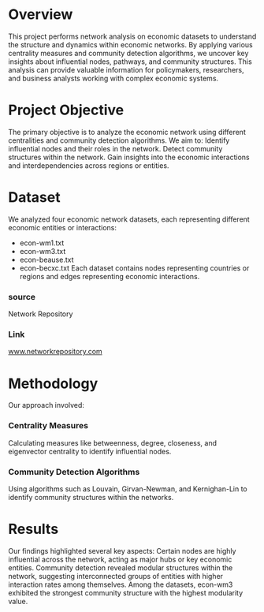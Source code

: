 # Overview
This project performs network analysis on economic datasets to understand the structure and dynamics within economic networks. By applying various centrality measures and community detection algorithms, we uncover key insights about influential nodes, pathways, and community structures. This analysis can provide valuable information for policymakers, researchers, and business analysts working with complex economic systems.
# Project Objective
The primary objective is to analyze the economic network using different centralities and community detection algorithms. 
We aim to:
  Identify influential nodes and their roles in the network.
  Detect community structures within the network.
  Gain insights into the economic interactions and interdependencies across regions or entities.
# Dataset
We analyzed four economic network datasets, each representing different economic entities or interactions:
- econ-wm1.txt
- econ-wm3.txt
- econ-beause.txt
- econ-becxc.txt
Each dataset contains nodes representing countries or regions and edges representing economic interactions.
### source
Network Repository
### Link
www.networkrepository.com
# Methodology
Our approach involved:
### Centrality Measures
Calculating measures like betweenness, degree, closeness, and eigenvector centrality to identify influential nodes.
### Community Detection Algorithms
Using algorithms such as Louvain, Girvan-Newman, and Kernighan-Lin to identify community structures within the networks.
# Results
Our findings highlighted several key aspects:
  Certain nodes are highly influential across the network, acting as major hubs or key economic entities.
  Community detection revealed modular structures within the network, suggesting interconnected groups of entities with higher interaction rates among themselves.
  Among the datasets, econ-wm3 exhibited the strongest community structure with the highest modularity value.

